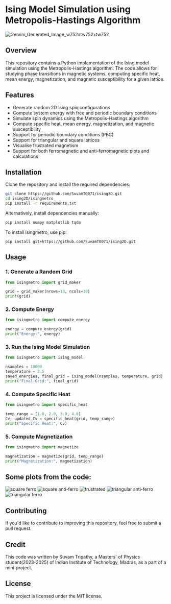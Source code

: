 # Ising Model Simulation using Metropolis-Hastings Algorithm
![Gemini_Generated_Image_w752xtw752xtw752](https://github.com/user-attachments/assets/9d6084d8-462b-4940-b3f3-48e50c3b0414)

## Overview
This repository contains a Python implementation of the Ising model simulation using the Metropolis-Hastings algorithm. The code allows for studying phase transitions in magnetic systems, computing specific heat, mean energy, magnetization, and magnetic susceptibility for a given lattice.

## Features
- Generate random 2D Ising spin configurations
- Compute system energy with free and periodic boundary conditions
- Simulate spin dynamics using the Metropolis-Hastings algorithm
- Compute specific heat, mean energy, magnetization, and magnetic susceptibility
- Support for periodic boundary conditions (PBC)
- Support for triangular and square lattices
- Visualise frustrated magnetism
- Support for both ferromagnetic and anti-ferromagnetic plots and calculations

## Installation
Clone the repository and install the required dependencies:

```bash
git clone https://github.com/SuvamT0071/ising2D.git
cd ising2D/isingmetro
pip install -r requirements.txt
```

Alternatively, install dependencies manually:
```bash
pip install numpy matplotlib tqdm
```
To install isingmetro, use pip:

```
pip install git+https://github.com/SuvamT0071/ising2D.git
```
## Usage

### 1. Generate a Random Grid
```python
from isingmetro import grid_maker

grid = grid_maker(nrows=10, ncols=10)
print(grid)
```

### 2. Compute Energy
```python
from isingmetro import compute_energy

energy = compute_energy(grid)
print("Energy:", energy)
```

### 3. Run the Ising Model Simulation
```python
from isingmetro import ising_model

nsamples = 10000
temperature = 2.5
saved_energies, final_grid = ising_model(nsamples, temperature, grid)
print("Final Grid:", final_grid)
```

### 4. Compute Specific Heat
```python
from isingmetro import specific_heat

temp_range = [1.0, 2.0, 3.0, 4.0]
Cv, updated_Cv = specific_heat(grid, temp_range)
print("Specific Heat:", Cv)
```

### 5. Compute Magnetization
```python
from isingmetro import magnetize

magnetization = magnetize(grid, temp_range)
print("Magnetization:", magnetization)
```

## Some plots from the code:
![square ferro](https://github.com/user-attachments/assets/b81a2e45-a800-4d24-94a6-bb2ea7a3e738)
![square anti-ferro](https://github.com/user-attachments/assets/8c184273-d886-44f8-b0b6-a06e45f716e6)
![frustrated](https://github.com/user-attachments/assets/7984b792-291e-4aef-9081-026e203cef9d)
![triangular anti-ferro](https://github.com/user-attachments/assets/d06cb7d9-9ab4-4e1c-aea9-b0402e29f65d)
![triangular ferro](https://github.com/user-attachments/assets/108ce2d9-cafe-4459-9266-3427dd4e4000)


## Contributing
If you'd like to contribute to improving this repository, feel free to submit a pull request.

## Credit

This code was written by Suvam Tripathy, a Masters' of Physics student(2023-2025) of Indian Institute of Technology, Madras, as a part of a mini-project.

## License
This project is licensed under the MIT license.

